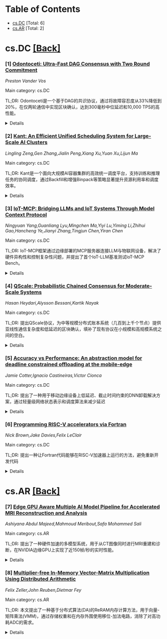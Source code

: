 <div id=toc></div>

# Table of Contents

- [cs.DC](#cs.DC) [Total: 6]
- [cs.AR](#cs.AR) [Total: 2]


<div id='cs.DC'></div>

# cs.DC [[Back]](#toc)

### [1] [Odontoceti: Ultra-Fast DAG Consensus with Two Round Commitment](https://arxiv.org/abs/2510.01216)
*Preston Vander Vos*

Main category: cs.DC

TL;DR: Odontoceti是一个基于DAG的共识协议，通过将故障容忍度从33%降低到20%，在仅两轮通信中实现区块确认，达到300毫秒中位延迟和10,000 TPS的高性能。


<details>
  <summary>Details</summary>
Motivation: 解决区块链用户对可扩展性的需求，追求低延迟和高吞吐量，通过降低故障容忍度来换取性能提升。

Method: 采用n=5f+1验证者架构，构建未认证DAG并使用新颖的决策规则提交区块，包含针对崩溃故障的优化机制。

Result: 在现实网络条件下实现300毫秒中位延迟和10,000 TPS，相比现有生产协议延迟降低20-25%。

Conclusion: 证明了低故障容忍度共识协议在区块链中的实际可行性，两轮通信的波长度设计带来了显著的性能收益。

Abstract: Users of blockchains value scalability, expecting fast confirmations and
immediate transaction processing. Odontoceti, the latest in DAG-based
consensus, addresses these concerns by prioritizing low latency and high
throughput, making a strategic trade-off in security by operating with a 20%
fault tolerance instead of the established 33% level. It is the first DAG-based
protocol to achieve commitment in just two communication rounds, delivering
median latency of 300 milliseconds while processing 10,000 transactions per
second under realistic network conditions. Odontoceti operates with n = 5f + 1
validators and creates an uncertified DAG with a novel decision rule for
committing blocks. The protocol includes an optimization that advances progress
when participants are slow, benefiting crash fault scenarios which are more
common in practice than Byzantine faults. Evaluation results demonstrate 20-25%
latency improvements compared to an existing production protocol, validating
that reducing wave length from three rounds to two rounds yields meaningful
performance benefits. This paper establishes the practical viability of lower
fault tolerance consensus protocols for blockchains.

</details>


### [2] [Kant: An Efficient Unified Scheduling System for Large-Scale AI Clusters](https://arxiv.org/abs/2510.01256)
*Lingling Zeng,Gen Zhang,Jialin Peng,Xiang Xu,Yuan Xu,Lijun Ma*

Main category: cs.DC

TL;DR: Kant是一个面向大规模AI容器集群的高效统一调度平台，支持训练和推理任务的协同调度，通过Backfill和增强Binpack等策略显著提升资源利用率和调度效率。


<details>
  <summary>Details</summary>
Motivation: 随着AI集群规模扩大和大语言模型训练推理需求快速增长，传统调度系统在资源利用率、调度效率和服务质量方面面临挑战。

Method: 开发了Kant统一调度平台，采用Backfill和增强Binpack等调度策略，支持训练和推理任务的协同调度，并定义了GPU分配率、调度占用率等关键评估指标。

Result: 实验结果表明Kant在数百到数万GPU规模的集群中表现出色，显著提高了资源利用率，减少了资源碎片和通信开销，已在多个AI数据中心集群中稳定部署。

Conclusion: 该工作为构建高性能、高可用的AI原生调度基础设施提供了实用的工程方法。

Abstract: As AI cluster sizes continue to expand and the demand for
large-language-model (LLM) training and inference workloads grows rapidly,
traditional scheduling systems face significant challenges in balancing
resource utilization, scheduling efficiency, and service quality. This paper
presents and evaluates Kant: an efficient unified scheduling platform designed
for large-scale AI container clusters, supporting the co-scheduling of both
training and inference jobs. Based on the practical implementation of the Kant
system, we systematically define a set of key evaluation metrics for AI
clusters, including GPU Allocation Ratio (GAR), Scheduling Occupancy Rate
(SOR), GPU Node Fragmentation Ratio (GFR), Job Waiting Time Distribution
(JWTD), and Job Training Time Estimation Distribution (JTTED), providing a
foundation for quantitative performance analysis. Experimental results
demonstrate that Kant achieves exceptional performance in clusters ranging from
hundreds to tens of thousands of GPUs. By leveraging scheduling strategies such
as Backfill and Enhanced Binpack (E-Binpack), the system significantly improves
resource utilization and scheduling efficiency, while effectively reducing
resource fragmentation and communication overhead in distributed training. The
system has been deployed in multiple AI data center clusters, where it stably
supports large-scale intelligent computing workloads. This work provides a
practical engineering approach for building high-performance, highly available,
AI-native scheduling infrastructure.

</details>


### [3] [IoT-MCP: Bridging LLMs and IoT Systems Through Model Context Protocol](https://arxiv.org/abs/2510.01260)
*Ningyuan Yang,Guanliang Lyu,Mingchen Ma,Yiyi Lu,Yiming Li,Zhihui Gao,Hancheng Ye,Jianyi Zhang,Tingjun Chen,Yiran Chen*

Main category: cs.DC

TL;DR: IoT-MCP框架通过边缘部署的MCP服务器连接LLM与物联网设备，解决了硬件异构性和控制复杂性问题，并提出了首个IoT-LLM基准测试IoT-MCP Bench。


<details>
  <summary>Details</summary>
Motivation: 解决大型语言模型与物联网系统集成时面临的硬件异构性和控制复杂性挑战。

Method: 提出IoT-MCP框架，通过边缘部署的Model Context Protocol服务器标准化LLM与物理设备间的通信。

Result: 实验验证显示IoT-MCP在22种传感器和6种微控制器上实现100%任务成功率、205ms平均响应时间和74KB峰值内存占用。

Conclusion: 该工作提供了开源集成框架和标准化评估方法，为LLM-IoT系统的发展奠定了基础。

Abstract: The integration of Large Language Models (LLMs) with Internet-of-Things (IoT)
systems faces significant challenges in hardware heterogeneity and control
complexity. The Model Context Protocol (MCP) emerges as a critical enabler,
providing standardized communication between LLMs and physical devices. We
propose IoT-MCP, a novel framework that implements MCP through edge-deployed
servers to bridge LLMs and IoT ecosystems. To support rigorous evaluation, we
introduce IoT-MCP Bench, the first benchmark containing 114 Basic Tasks (e.g.,
``What is the current temperature?'') and 1,140 Complex Tasks (e.g., ``I feel
so hot, do you have any ideas?'') for IoT-enabled LLMs. Experimental validation
across 22 sensor types and 6 microcontroller units demonstrates IoT-MCP's 100%
task success rate to generate tool calls that fully meet expectations and
obtain completely accurate results, 205ms average response time, and 74KB peak
memory footprint. This work delivers both an open-source integration framework
(https://github.com/Duke-CEI-Center/IoT-MCP-Servers) and a standardized
evaluation methodology for LLM-IoT systems.

</details>


### [4] [QScale: Probabilistic Chained Consensus for Moderate-Scale Systems](https://arxiv.org/abs/2510.01536)
*Hasan Heydari,Alysson Bessani,Kartik Nayak*

Main category: cs.DC

TL;DR: 提出QScale协议，为中等规模分布式账本系统（几百到上千个节点）提供亚线性通信复杂度和低延迟的区块确认，填补了现有协议在小规模和高规模系统之间的空白。


<details>
  <summary>Details</summary>
Motivation: 现有分布式账本协议要么通信复杂度高（如PBFT），只适合小规模系统；要么依赖委员会抽样（如Algorand），只适合大规模系统。缺乏适合中等规模系统（几百到上千节点）的协议。

Method: 设计QScale协议，采用创新的通信模式，使每个节点每块的通信复杂度为O(κ√n)，总通信复杂度为O(nκ)，其中κ是小的安全参数。

Result: QScale协议实现了每节点O(κ√n)的期望通信复杂度，每块O(nκ)的总期望通信复杂度，最佳情况下O(κ)轮延迟，同时以压倒性概率保证安全性和活性。

Conclusion: QScale协议成功填补了中等规模分布式账本系统的技术空白，在通信复杂度和延迟方面实现了显著改进，适用于实际生产环境。

Abstract: Existing distributed ledger protocols either incur a high communication
complexity and are thus suited to systems with a small number of processes
(e.g., PBFT), or rely on committee-sampling-based approaches that only work for
a very large number of processes (e.g., Algorand). Neither of these lines of
work is well-suited for moderate-scale distributed ledgers ranging from a few
hundred to a thousand processes, which are common in production (e.g, Redbelly,
Sui). The goal of this work is to design a distributed ledger with sub-linear
communication complexity per process, sub-quadratic total communication
complexity, and low latency for finalizing a block into the ledger, such that
it can be used for moderate-scale systems. We propose QScale, a protocol in
which every process incurs only $\widetilde{O}(\kappa \sqrt{n})$ communication
complexity per-block in expectation, $\widetilde{O}(n\kappa)$ total
communication complexity per-block in expectation, and a best-case latency of
$O(\kappa)$ rounds while ensuring safety and liveness with overwhelming
probability, with $\kappa$ being a small security parameter.

</details>


### [5] [Accuracy vs Performance: An abstraction model for deadline constrained offloading at the mobile-edge](https://arxiv.org/abs/2510.01885)
*Jamie Cotter,Ignacio Castineiras,Victor Cionca*

Main category: cs.DC

TL;DR: 提出了一种用于移动边缘设备上低延迟、截止时间约束的DNN卸载解决方案，通过轻量级网络状态表示和调度算法来减少延迟


<details>
  <summary>Details</summary>
Motivation: 解决移动边缘设备上DNN任务卸载的低延迟和截止时间约束问题，特别是在高负载情况下提高任务吞吐量

Method: 设计了考虑设备可用性、网络链路通信、优先级感知抢占和任务截止时间的调度算法，包括资源可用性表示、网络离散化和动态带宽估计机制

Result: 在由四个Raspberry Pi 2组成的系统上评估，相比之前的方法，在高负载下表现出更好的性能，动态带宽估计有助于任务放置并提高资源稀缺时的任务吞吐量

Conclusion: 新的低延迟抽象模型在高负载下表现更好，动态带宽估计机制在资源稀缺时能有效提高任务吞吐量

Abstract: In this paper, we present a solution for low-latency deadline-constrained DNN
offloading on mobile edge devices. We design a scheduling algorithm with
lightweight network state representation, considering device availability,
communication on the network link, priority-aware pre-emption, and task
deadlines. The scheduling algorithm aims to reduce latency by designing a
resource availability representation, as well as a network discretisation and a
dynamic bandwidth estimation mechanism. We implement the scheduling algorithm
into a system composed of four Raspberry Pi 2 (model Bs) mobile edge devices,
sampling a waste classification conveyor belt at a set frame rate. The system
is evaluated and compared to a previous approach of ours, which was proven to
outcompete work-stealers and a non-pre-emption based scheduling heuristic under
the aforementioned waste classification scenario. Our findings show the novel
lower latency abstraction models yield better performance under high-volume
workloads, with the dynamic bandwidth estimation assisting the task placement
while, ultimately, increasing task throughput in times of resource scarcity.

</details>


### [6] [Programming RISC-V accelerators via Fortran](https://arxiv.org/abs/2510.02170)
*Nick Brown,Jake Davies,Felix LeClair*

Main category: cs.DC

TL;DR: 提出一种让Fortran代码能够在RISC-V加速器上运行的方法，避免重新开发代码


<details>
  <summary>Details</summary>
Motivation: RISC-V加速器具有HPC潜力，但需要特定编程模型，而科学计算中大量复杂代码是用Fortran编写的，重新编写不现实

Method: 通过某种方法使Fortran能够驱动RISC-V加速器架构

Result: 实现了Fortran代码在RISC-V加速器上的运行能力

Conclusion: 该方法成功解决了Fortran代码在RISC-V加速器上的兼容性问题

Abstract: A range of RISC-V based accelerators are available and coming to market, and
there is strong potential for these to be used for High Performance Computing
(HPC) workloads. However, such accelerators tend to provide bespoke programming
models and APIs that require codes to be rewritten. In scientific computing,
where many of the simulation code are highly complex, extensive, and written in
Fortran, this is not realistic. In this extended abstract we present an
approach that enables driving such architectures via Fortran, avoiding code
redevelopment.

</details>


<div id='cs.AR'></div>

# cs.AR [[Back]](#toc)

### [7] [Edge GPU Aware Multiple AI Model Pipeline for Accelerated MRI Reconstruction and Analysis](https://arxiv.org/abs/2510.01730)
*Ashiyana Abdul Majeed,Mahmoud Meribout,Safa Mohammed Sali*

Main category: cs.AR

TL;DR: 提出了一种硬件加速的多模型系统，用于从CT图像同时进行MRI重建和诊断，在NVIDIA边缘GPU上实现了近150帧/秒的实时性能。


<details>
  <summary>Details</summary>
Motivation: AI在医学影像处理中取得了显著进展，但很少有研究关注硬件加速的多模型系统优化。随着专用边缘设备的出现，有效利用其加速器变得日益重要。

Method: 利用现代NVIDIA边缘GPU中的硬件引擎和调度技术，对多个AI模型的不同层进行硬件分配以减少硬件引擎间的理想时间。对GAN模型进行微调，避免回退到GPU引擎执行且不损失精度。

Result: 实现了近150帧/秒的吞吐量，微调后的边缘GPU感知AI模型精度提升了5%，两个微调后的GPU感知GAN模型的硬件分配使性能比原始模型翻倍。

Conclusion: 结果证明了在医学图像分析和诊断中采用硬件感知并行模型的有效性。

Abstract: Advancements in AI have greatly enhanced the medical imaging process, making
it quicker to diagnose patients. However, very few have investigated the
optimization of a multi-model system with hardware acceleration. As specialized
edge devices emerge, the efficient use of their accelerators is becoming
increasingly crucial. This paper proposes a hardware-accelerated method for
simultaneous reconstruction and diagnosis of \ac{MRI} from \ac{CT} images.
Real-time performance of achieving a throughput of nearly 150 frames per second
was achieved by leveraging hardware engines available in modern NVIDIA edge
GPU, along with scheduling techniques. This includes the GPU and the \ac{DLA}
available in both Jetson AGX Xavier and Jetson AGX Orin, which were considered
in this paper. The hardware allocation of different layers of the multiple AI
models was done in such a way that the ideal time between the hardware engines
is reduced. In addition, the AI models corresponding to the \ac{GAN} model were
fine-tuned in such a way that no fallback execution into the GPU engine is
required without compromising accuracy. Indeed, the accuracy corresponding to
the fine-tuned edge GPU-aware AI models exhibited an accuracy enhancement of
5\%. A further hardware allocation of two fine-tuned GPU-aware GAN models
proves they can double the performance over the original model, leveraging
adequate partitioning on the NVIDIA Jetson AGX Xavier and Orin devices. The
results prove the effectiveness of employing hardware-aware models in parallel
for medical image analysis and diagnosis.

</details>


### [8] [Multiplier-free In-Memory Vector-Matrix Multiplication Using Distributed Arithmetic](https://arxiv.org/abs/2510.02099)
*Felix Zeller,John Reuben,Dietmar Fey*

Main category: cs.AR

TL;DR: 本文提出了一种基于分布式算法(DA)的ReRAM内存计算方法，用于向量-矩阵乘法(VMM)，通过存储权重和在内存外围使用移位-加法电路，消除了对高功耗ADC的需求。


<details>
  <summary>Details</summary>
Motivation: 传统内存计算中的向量-矩阵乘法需要大量数据移动，且ADC/DAC消耗大量功耗和面积。分布式算法可以在不使用硬件乘法器的情况下实现向量内积计算。

Method: 扩展分布式算法技术，将输入向量与常数矩阵相乘，通过在ReRAM内存中存储权重和，并在外围使用移位-加法电路实现VMM。

Result: 通过晶体管级仿真验证，相比传统的位切片方法，延迟减少4.5倍，能耗减少12倍，完全消除了高功耗ADC的需求。

Conclusion: 基于分布式算法的内存计算方法显著提升了向量-矩阵乘法的能效和性能，为神经网络推理提供了更高效的硬件实现方案。

Abstract: Vector-Matrix Multiplication (VMM) is the fundamental and frequently required
computation in inference of Neural Networks (NN). Due to the large data
movement required during inference, VMM can benefit greatly from in-memory
computing. However, ADC/DACs required for in-memory VMM consume significant
power and area. `Distributed Arithmetic (DA)', a technique in computer
architecture prevalent in 1980s was used to achieve inner product or dot
product of two vectors without using a hard-wired multiplier when one of the
vectors is a constant. In this work, we extend the DA technique to multiply an
input vector with a constant matrix. By storing the sum of the weights in
memory, DA achieves VMM using shift-and-add circuits in the periphery of ReRAM
memory. We verify functional and also estimate non-functional properties
(latency, energy, area) by performing transistor-level simulations. Using
energy-efficient sensing and fine grained pipelining, our approach achieves 4.5
x less latency and 12 x less energy than VMM performed in memory conventionally
by bit slicing. Furthermore, DA completely eliminated the need for power-hungry
ADCs which are the main source of area and energy consumption in the current
VMM implementations in memory.

</details>
